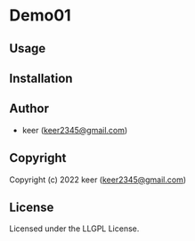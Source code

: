 # Demo01

## Usage

## Installation

## Author

* keer (keer2345@gmail.com)

## Copyright

Copyright (c) 2022 keer (keer2345@gmail.com)

## License

Licensed under the LLGPL License.
